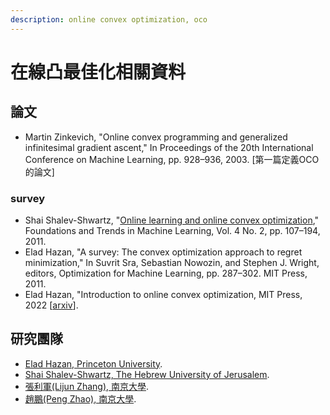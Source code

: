 ```yaml
---
description: online convex optimization, oco
---
```


# 在線凸最佳化相關資料

## 論文

* Martin Zinkevich, "Online convex programming and generalized infinitesimal gradient ascent," In Proceedings of the 20th International Conference on Machine Learning, pp. 928–936, 2003. \[第一篇定義OCO的論文]

### survey

* Shai Shalev-Shwartz, "[Online learning and online convex optimization](https://www.cs.huji.ac.il/\~shais/papers/OLsurvey.pdf)," Foundations and Trends in Machine Learning, Vol. 4 No. 2, pp. 107–194, 2011.
* Elad Hazan,  "A survey: The convex optimization approach to regret minimization," In Suvrit Sra, Sebastian Nowozin, and Stephen J. Wright, editors, Optimization for Machine Learning, pp. 287–302. MIT Press, 2011.
* Elad Hazan, "Introduction to online convex optimization, MIT Press, 2022 \[[arxiv](https://arxiv.org/abs/1909.05207)].

## 研究團隊

* [Elad Hazan, Princeton University](https://www.ehazan.com/).
* [Shai Shalev-Shwartz, The Hebrew University of Jerusalem](https://www.cs.huji.ac.il/\~shais/).
* [張利軍(Lijun Zhang), 南京大學](https://cs.nju.edu.cn/zlj/index.htm).
* [趙鵬(Peng Zhao), 南京大學](https://www.lamda.nju.edu.cn/zhaop/?AspxAutoDetectCookieSupport=1).
